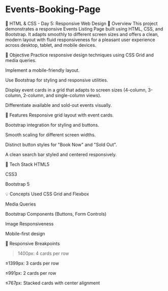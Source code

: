 # Events-Booking-Page

📱 HTML & CSS - Day 5: Responsive Web Design
🚀 Overview
This project demonstrates a responsive Events Listing Page built using HTML, CSS, and Bootstrap. It adapts smoothly to different screen sizes and offers a clean, modern layout with fluid responsiveness for a pleasant user experience across desktop, tablet, and mobile devices.

🎯 Objective
Practice responsive design techniques using CSS Grid and media queries.

Implement a mobile-friendly layout.

Use Bootstrap for styling and responsive utilities.

Display event cards in a grid that adapts to screen sizes (4-column, 3-column, 2-column, and single-column views).

Differentiate available and sold-out events visually.

📸 Features
Responsive grid layout with event cards.

Bootstrap integration for styling and buttons.

Smooth scaling for different screen widths.

Distinct button styles for "Book Now" and "Sold Out".

A clean search bar styled and centered responsively.

🧱 Tech Stack
HTML5

CSS3

Bootstrap 5

💡 Concepts Used
CSS Grid and Flexbox

Media Queries

Bootstrap Components (Buttons, Form Controls)

Image Responsiveness

Mobile-first design

📱 Responsive Breakpoints

> 1400px: 4 cards per row

≤1399px: 3 cards per row

≤991px: 2 cards per row

≤767px: Stacked cards with center alignment
